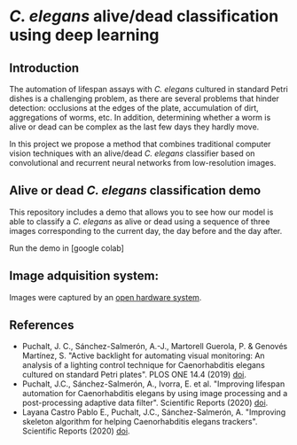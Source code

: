 # *C. elegans* alive/dead classification using deep learning
## Introduction
The automation of lifespan assays with *C. elegans* cultured in standard Petri dishes is a challenging problem, as there are several problems that hinder detection: occlusions at the edges of the plate, accumulation of dirt, aggregations of worms, etc. In addition, determining whether a worm is alive or dead can be complex as the last few days they hardly move.

In this project we propose a method that combines traditional computer vision techniques with an alive/dead *C. elegans* classifier based on convolutional and recurrent neural networks from low-resolution images. 
## Alive or dead *C. elegans* classification demo
This repository includes a demo that allows you to see how our model is able to classify a *C. elegans* as alive or dead using a sequence of three images corresponding to the current day, the day before and the day after.

Run the demo in [google colab]

## Image adquisition system:
Images were captured by an [open hardware system](https://github.com/JCPuchalt/c-elegans_smartLight).

## References 
* Puchalt, J. C., Sánchez-Salmerón, A.-J., Martorell Guerola, P. & Genovés Martínez, S. "Active backlight for automating visual monitoring: An analysis of a lighting control technique for Caenorhabditis elegans cultured on standard Petri plates". PLOS ONE 14.4 (2019) [doi](https://journals.plos.org/plosone/article?id=10.1371/journal.pone.0215548).
* Puchalt, J.C., Sánchez-Salmerón, A., Ivorra, E. et al. "Improving lifespan automation for Caenorhabditis elegans by using image processing and a post-processing adaptive data filter". Scientific Reports (2020) [doi](https://www.nature.com/articles/s41598-020-65619-4).
* Layana Castro Pablo E., Puchalt, J.C., Sánchez-Salmerón, A. "Improving skeleton algorithm for helping Caenorhabditis elegans trackers". Scientific Reports (2020) [doi](https://www.nature.com/articles/s41598-020-79430-8).
